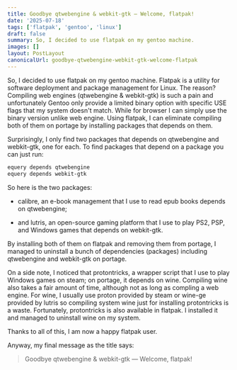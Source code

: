```yaml
---
title: Goodbye qtwebengine & webkit-gtk — Welcome, flatpak!
date: '2025-07-18'
tags: ['flatpak', 'gentoo', 'linux']
draft: false
summary: So, I decided to use flatpak on my gentoo machine.
images: []
layout: PostLayout
canonicalUrl: goodbye-qtwebengine-webkit-gtk-welcome-flatpak
---
```


So, I decided to use flatpak on my gentoo machine. Flatpak is a utility for software deployment and package management for Linux. The reason? Compiling web engines (qtwebengine & webkit-gtk) is such a pain and unfortunately Gentoo only provide a limited binary option with specific USE flags that my system doesn't match. While for browser I can simply use the binary version unlike web engine. Using flatpak, I can eliminate compiling both of them on portage by installing packages that depends on them.

Surprisingly, I only find two packages that depends on qtwebengine and webkit-gtk, one for each. To find packages that depend on a package you can just run:

```bash
equery depends qtwebengine
equery depends webkit-gtk
```

So here is the two packages:

- calibre, an e-book management that I use to read epub books depends on qtwebengine;

- and lutris, an open-source gaming platform that I use to play PS2, PSP, and Windows games that depends on webkit-gtk.

By installing both of them on flatpak and removing them from portage, I managed to uninstall a bunch of dependencies (packages) including qtwebengine and webkit-gtk on portage.

On a side note, I noticed that protontricks, a wrapper script that I use to play Windows games on steam; on portage, it depends on wine. Compiling wine also takes a fair amount of time, although not as long as compling a web engine. For wine, I usually use proton provided by steam or wine-ge provided by lutris so compiling system wine just for installing protontricks is a waste. Fortunately, protontricks is also available in flatpak. I installed it and managed to uninstall wine on my system.

Thanks to all of this, I am now a happy flatpak user.

Anyway, my final message as the title says:

> Goodbye qtwebengine & webkit-gtk — Welcome, flatpak!
